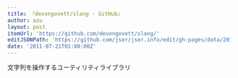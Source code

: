 ```yaml
---
title: 『devongovett/slang - GitHub』
author: azu
layout: post
itemUrl: 'https://github.com/devongovett/slang/'
editJSONPath: 'https://github.com/jser/jser.info/edit/gh-pages/data/2011/07/index.json'
date: '2011-07-21T01:00:00Z'
---
```

文字列を操作するユーティリティライブラリ
